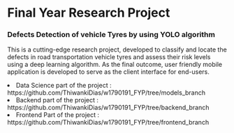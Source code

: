 # Final Year Research Project

### Defects Detection of vehicle Tyres by using YOLO algorithm

This is a cutting-edge research project, developed to classify and locate the defects in road transportation vehicle tyres and assess their risk levels using a deep learning algorithm. As the final outcome, user friendly mobile application is developed to serve as the client interface for end-users.

<li>Data Science part of the project : https://github.com/ThiwankiDias/w1790191_FYP/tree/models_branch</li>
<li>Backend part of the project : https://github.com/ThiwankiDias/w1790191_FYP/tree/backend_branch</li>
<li>Frontend Part of the project : https://github.com/ThiwankiDias/w1790191_FYP/tree/frontend_branch</li>
